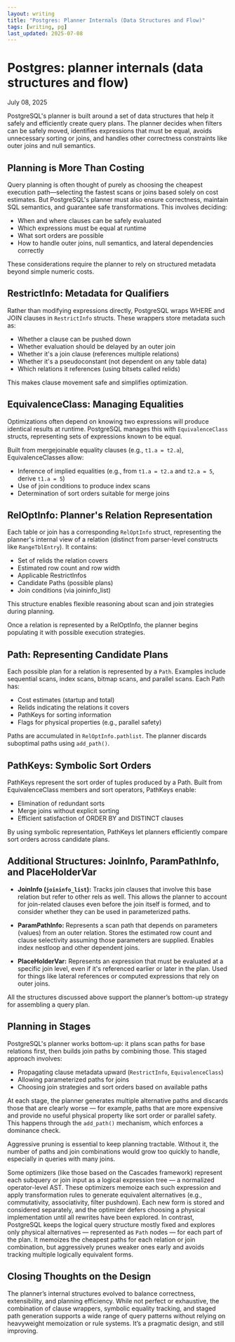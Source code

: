 ```yaml
---
layout: writing
title: "Postgres: Planner Internals (Data Structures and Flow)"
tags: [writing, pg]
last_updated: 2025-07-08
---
```

# Postgres: planner internals (data structures and flow)

July 08, 2025

PostgreSQL's planner is built around a set of data structures that help it safely and efficiently create query plans. The planner decides when filters can be safely moved, identifies expressions that must be equal, avoids unnecessary sorting or joins, and handles other correctness constraints like outer joins and null semantics.
## Planning is More Than Costing

Query planning is often thought of purely as choosing the cheapest execution path—selecting the fastest scans or joins based solely on cost estimates. But PostgreSQL's planner must also ensure correctness, maintain SQL semantics, and guarantee safe transformations. This involves deciding:

- When and where clauses can be safely evaluated
- Which expressions must be equal at runtime
- What sort orders are possible
- How to handle outer joins, null semantics, and lateral dependencies correctly

These considerations require the planner to rely on structured metadata beyond simple numeric costs.

## RestrictInfo: Metadata for Qualifiers

Rather than modifying expressions directly, PostgreSQL wraps WHERE and JOIN clauses in `RestrictInfo` structs. These wrappers store metadata such as:

- Whether a clause can be pushed down
- Whether evaluation should be delayed by an outer join
- Whether it's a join clause (references multiple relations)
- Whether it's a pseudoconstant (not dependent on any table data)
- Which relations it references (using bitsets called relids)

This makes clause movement safe and simplifies optimization.

## EquivalenceClass: Managing Equalities

Optimizations often depend on knowing two expressions will produce identical results at runtime. PostgreSQL manages this with `EquivalenceClass` structs, representing sets of expressions known to be equal.

Built from mergejoinable equality clauses (e.g., `t1.a = t2.a`), EquivalenceClasses allow:

- Inference of implied equalities (e.g., from `t1.a = t2.a` and `t2.a = 5`, derive `t1.a = 5`)
- Use of join conditions to produce index scans
- Determination of sort orders suitable for merge joins

## RelOptInfo: Planner's Relation Representation

Each table or join has a corresponding `RelOptInfo` struct, representing the planner's internal view of a relation (distinct from parser-level constructs like `RangeTblEntry`). It contains:

- Set of relids the relation covers
- Estimated row count and row width
- Applicable RestrictInfos
- Candidate Paths (possible plans)
- Join conditions (via joininfo_list)

This structure enables flexible reasoning about scan and join strategies during planning.

Once a relation is represented by a RelOptInfo, the planner begins populating it with possible execution strategies.

## Path: Representing Candidate Plans

Each possible plan for a relation is represented by a `Path`. Examples include sequential scans, index scans, bitmap scans, and parallel scans. Each Path has:

- Cost estimates (startup and total)
- Relids indicating the relations it covers
- PathKeys for sorting information
- Flags for physical properties (e.g., parallel safety)

Paths are accumulated in `RelOptInfo.pathlist`. The planner discards suboptimal paths using `add_path()`.

## PathKeys: Symbolic Sort Orders

PathKeys represent the sort order of tuples produced by a Path. Built from EquivalenceClass members and sort operators, PathKeys enable:

- Elimination of redundant sorts
- Merge joins without explicit sorting
- Efficient satisfaction of ORDER BY and DISTINCT clauses

By using symbolic representation, PathKeys let planners efficiently compare sort orders across candidate plans.

## Additional Structures: JoinInfo, ParamPathInfo, and PlaceHolderVar

- **JoinInfo (`joininfo_list`):** Tracks join clauses that involve this base relation but refer to other rels as well. This allows the planner to account for join-related clauses even before the join itself is formed, and to consider whether they can be used in parameterized paths.

- **ParamPathInfo:** Represents a scan path that depends on parameters (values) from an outer relation. Stores the estimated row count and clause selectivity assuming those parameters are supplied. Enables index nestloop and other dependent joins.

- **PlaceHolderVar:** Represents an expression that must be evaluated at a specific join level, even if it's referenced earlier or later in the plan. Used for things like lateral references or computed expressions that rely on outer joins.

All the structures discussed above support the planner’s bottom-up strategy for assembling a query plan.

## Planning in Stages

PostgreSQL's planner works bottom-up: it plans scan paths for base relations first, then builds join paths by combining those. This staged approach involves:

- Propagating clause metadata upward (`RestrictInfo`, `EquivalenceClass`)
- Allowing parameterized paths for joins
- Choosing join strategies and sort orders based on available paths

At each stage, the planner generates multiple alternative paths and discards those that are clearly worse — for example, paths that are more expensive and provide no useful physical property like sort order or parallel safety. This happens through the `add_path()` mechanism, which enforces a dominance check.

Aggressive pruning is essential to keep planning tractable. Without it, the number of paths and join combinations would grow too quickly to handle, especially in queries with many joins.

Some optimizers (like those based on the Cascades framework) represent each subquery or join input as a logical expression tree — a normalized operator-level AST. These optimizers memoize each such expression and apply transformation rules to generate equivalent alternatives (e.g., commutativity, associativity, filter pushdown). Each new form is stored and considered separately, and the optimizer defers choosing a physical implementation until all rewrites have been explored. In contrast, PostgreSQL keeps the logical query structure mostly fixed and explores only physical alternatives — represented as `Path` nodes — for each part of the plan. It memoizes the cheapest paths for each relation or join combination, but aggressively prunes weaker ones early and avoids tracking multiple logically equivalent forms.

## Closing Thoughts on the Design

The planner’s internal structures evolved to balance correctness, extensibility, and planning efficiency. While not perfect or exhaustive, the combination of clause wrappers, symbolic equality tracking, and staged path generation supports a wide range of query patterns without relying on heavyweight memoization or rule systems. It’s a pragmatic design, and still improving.
